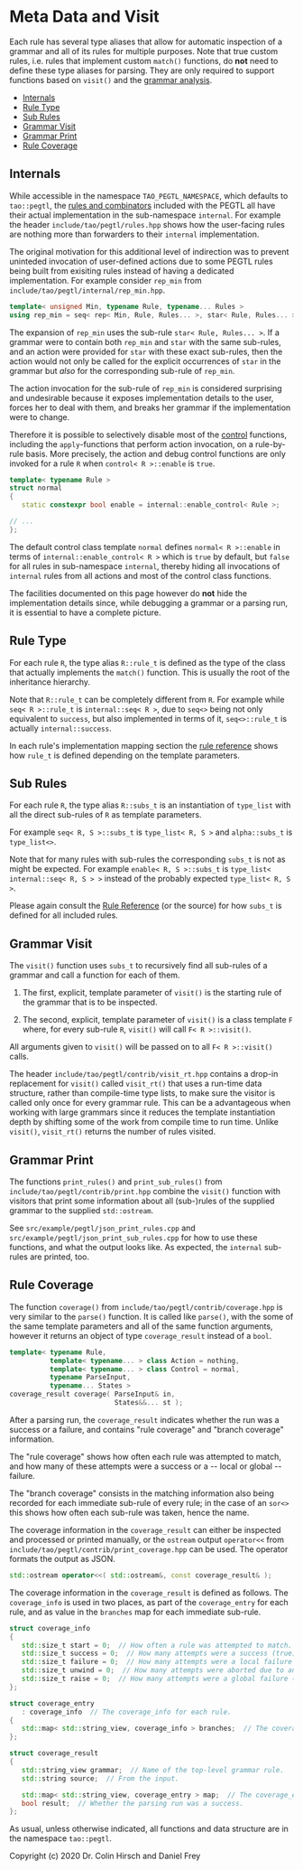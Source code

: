 # Meta Data and Visit

Each rule has several type aliases that allow for automatic inspection of a grammar and all of its rules for multiple purposes.
Note that true custom rules, i.e. rules that implement custom `match()` functions, do **not** need to define these type aliases for parsing.
They are only required to support functions based on `visit()` and the [grammar analysis](Grammar-Analysis.md).

* [Internals](#internals)
* [Rule Type](#rule-type)
* [Sub Rules](#sub-rules)
* [Grammar Visit](#grammar-visit)
* [Grammar Print](#grammar-print)
* [Rule Coverage](#rule-coverage)

## Internals

While accessible in the namespace `TAO_PEGTL_NAMESPACE`, which defaults to `tao::pegtl`, the [rules and combinators](Rule-Reference.md) included with the PEGTL all have their actual implementation in the sub-namespace `internal`.
For example the header `include/tao/pegtl/rules.hpp` shows how the user-facing rules are nothing more than forwarders to their `internal` implementation.

The original motivation for this additional level of indirection was to prevent uninteded invocation of user-defined actions due to some PEGTL rules being built from exisiting rules instead of having a dedicated implementation.
For example consider `rep_min` from `include/tao/pegtl/internal/rep_min.hpp`.

```c++
template< unsigned Min, typename Rule, typename... Rules >
using rep_min = seq< rep< Min, Rule, Rules... >, star< Rule, Rules... > >;
```

The expansion of `rep_min` uses the sub-rule `star< Rule, Rules... >`.
If a grammar were to contain both `rep_min` and `star` with the same sub-rules, and an action were provided for `star` with these exact sub-rules, then the action would not only be called for the explicit occurrences of `star` in the grammar but *also* for the corresponding sub-rule of `rep_min`.

The action invocation for the sub-rule of `rep_min` is considered surprising and undesirable because it exposes implementation details to the user, forces her to deal with them, and breaks her grammar if the implementation were to change.

Therefore it is possible to selectively disable most of the [control](Control-and-Debug.md) functions, including the `apply`-functions that perform action invocation, on a rule-by-rule basis.
More precisely, the action and debug control functions are only invoked for a rule `R` when `control< R >::enable` is `true`.

```c++
template< typename Rule >
struct normal
{
   static constexpr bool enable = internal::enable_control< Rule >;

// ...
};
```

The default control class template `normal` defines `normal< R >::enable` in terms of `internal::enable_control< R >` which is `true` by default, but `false` for all rules in sub-namespace `internal`, thereby hiding all invocations of `internal` rules from all actions and most of the control class functions.

The facilities documented on this page however do **not** hide the implementation details since, while debugging a grammar or a parsing run, it is essential to have a complete picture.

## Rule Type

For each rule `R`, the type alias `R::rule_t` is defined as the type of the class that actually implements the `match()` function.
This is usually the root of the inheritance hierarchy.

Note that `R::rule_t` can be completely different from `R`.
For example while `seq< R >::rule_t` is `internal::seq< R >`, due to `seq<>` being not only equivalent to `success`, but also implemented in terms of it, `seq<>::rule_t` is actually `internal::success`.

In each rule's implementation mapping section the [rule reference](Rule-Reference.md) shows how `rule_t` is defined depending on the template parameters.

## Sub Rules

For each rule `R`, the type alias `R::subs_t` is an instantiation of `type_list` with all the direct sub-rules of `R` as template parameters.

For example `seq< R, S >::subs_t` is `type_list< R, S >` and `alpha::subs_t` is `type_list<>`.

Note that for many rules with sub-rules the corresponding `subs_t` is not as might be expected.
For example `enable< R, S >::subs_t` is `type_list< internal::seq< R, S > >` instead of the probably expected `type_list< R, S >`.

Please again consult the [Rule Reference](Rule-Reference.md) (or the source) for how `subs_t` is defined for all included rules.

## Grammar Visit

The `visit()` function uses `subs_t` to recursively find all sub-rules of a grammar and call a function for each of them.

1. The first, explicit, template parameter of `visit()` is the starting rule of the grammar that is to be inspected.

2. The second, explicit, template parameter of `visit()` is a class template `F` where, for every sub-rule `R`, `visit()` will call `F< R >::visit()`.

All arguments given to `visit()` will be passed on to all `F< R >::visit()` calls.

The header `include/tao/pegtl/contrib/visit_rt.hpp` contains a drop-in replacement for `visit()` called `visit_rt()` that uses a run-time data structure, rather than compile-time type lists, to make sure the visitor is called only once for every grammar rule.
This can be a advantageous when working with large grammars since it reduces the template instantiation depth by shifting some of the work from compile time to run time.
Unlike `visit()`, `visit_rt()` returns the number of rules visited.

## Grammar Print

The functions `print_rules()` and `print_sub_rules()` from `include/tao/pegtl/contrib/print.hpp` combine the `visit()` function with visitors that print some information about all (sub-)rules of the supplied grammar to the supplied `std::ostream`.

See `src/example/pegtl/json_print_rules.cpp` and `src/example/pegtl/json_print_sub_rules.cpp` for how to use these functions, and what the output looks like.
As expected, the `internal` sub-rules are printed, too.

## Rule Coverage

The function `coverage()` from `include/tao/pegtl/contrib/coverage.hpp` is very similar to the `parse()` function.
It is called like `parse()`, with the some of the same template parameters and all of the same function arguments, however it returns an object of type `coverage_result` instead of a `bool`.

```c++
template< typename Rule,
          template< typename... > class Action = nothing,
          template< typename... > class Control = normal,
          typename ParseInput,
          typename... States >
coverage_result coverage( ParseInput& in,
                          States&&... st );
```

After a parsing run, the `coverage_result` indicates whether the run was a success or a failure, and contains "rule coverage" and "branch coverage" information.

The "rule coverage" shows how often each rule was attempted to match, and how many of these attempts were a success or a -- local or global -- failure.

The "branch coverage" consists in the matching information also being recorded for each immediate sub-rule of every rule; in the case of an `sor<>` this shows how often each sub-rule was taken, hence the name.

The coverage information in the `coverage_result` can either be inspected and processed or printed manually, or the `ostream` output `operator<<` from `include/tao/pegtl/contrib/print_coverage.hpp` can be used.
The operator formats the output as JSON.

```c++
std::ostream operator<<( std::ostream&, const coverage_result& );
```

The coverage information in the `coverage_result` is defined as follows.
The `coverage_info` is used in two places, as part of the `coverage_entry` for each rule, and as value in the `branches` map for each immediate sub-rule.

```c++
struct coverage_info
{
   std::size_t start = 0;  // How often a rule was attempted to match.
   std::size_t success = 0;  // How many attempts were a success (true).
   std::size_t failure = 0;  // How many attempts were a local failure (false).
   std::size_t unwind = 0;  // How many attempts were aborted due to an exception (thrown here or elsewhere).
   std::size_t raise = 0;  // How many attempts were a global failure (exception thrown at this rule).
};

struct coverage_entry
   : coverage_info  // The coverage_info for each rule.
{
   std::map< std::string_view, coverage_info > branches;  // The coverage_info for each immediate sub-rule.
};

struct coverage_result
{
   std::string_view grammar;  // Name of the top-level grammar rule.
   std::string source;  // From the input.

   std::map< std::string_view, coverage_entry > map;  // The coverage_entry for each rule.
   bool result;  // Whether the parsing run was a success.
};
```

As usual, unless otherwise indicated, all functions and data structure are in the namespace `tao::pegtl`.

Copyright (c) 2020 Dr. Colin Hirsch and Daniel Frey
